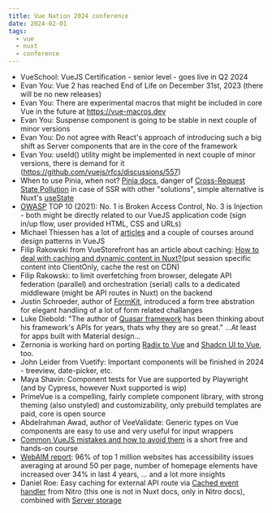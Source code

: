 ```yaml
---
title: Vue Nation 2024 conference
date: 2024-02-01
tags:
  - vue
  - nuxt
  - conference
---
```


- VueSchool: VueJS Certification - senior level - goes live in Q2 2024
- Evan You: Vue 2 has reached End of Life on December 31st, 2023 (there will be no new releases)
- Evan You: There are experimental macros that might be included in core Vue in the future at https://vue-macros.dev
- Evan You: Suspense component is going to be stable in next couple of minor versions
- Evan You: Do not agree with React's approach of introducing such a big shift as Server components that are in the core of the framework
- Evan You: useId() utility might be implemented in next couple of minor versions, there is demand for it (https://github.com/vuejs/rfcs/discussions/557)
- When to use Pinia, when not? [Pinia docs](https://pinia.vuejs.org/introduction.html#Why-should-I-use-Pinia-), danger of [Cross-Request State Pollution](https://vuejs.org/guide/scaling-up/ssr.html#cross-request-state-pollution) in case of SSR with other "solutions", simple alternative is Nuxt's [useState](https://nuxt.com/docs/api/composables/use-state)
- [OWASP](https://owasp.org/www-project-top-ten/) TOP 10 (2021): No. 1 is Broken Access Control, No. 3 is Injection - both might be directly related to our VueJS application code (sign in/up flow, user provided HTML, CSS and URLs)
- Michael Thiessen has a lot of [articles](https://michaelnthiessen.com/articles) and a couple of courses around design patterns in VueJS
- Filip Rakowski from VueStorefront has an article about caching: [How to deal with caching and dynamic content in Nuxt?](https://dev.to/vue-storefront/how-to-deal-with-caching-and-dynamic-content-2ilk)(put session specific content into ClientOnly, cache the rest on CDN)
- Filip Rakowski: to limit overfetching from browser, delegate API federation (parallel) and orchestration (serial) calls to a dedicated middleware (might be API routes in Nuxt) on the backend
- Justin Schroeder, author of [FormKit](https://formkit.com/), introduced a form tree abstration for elegant handling of a lot of form related challanges
- Luke Diebold: "The author of [Quasar framework](https://quasar.dev/) has been thinking about his framework's APIs for years, thats why they are so great." ...At least for apps built with Material design...
- Zernonia is working hard on porting [Radix to Vue](https://www.radix-vue.com/) and [Shadcn UI to Vue](https://www.shadcn-vue.com/), too.
- John Leider from Vuetify: Important components will be finished in 2024 - treeview, date-picker, etc.
- Maya Shavin: Component tests for Vue are supported by Playwright (and by Cypress, however Nuxt supported is wip)
- PrimeVue is a compelling, fairly complete component library, with strong theming (also unstyled) and customizability, only prebuild templates are paid, core is open source
- Abdelrahman Awad, author of VeeValidate: Generic types on Vue components are easy to use and very useful for input wrappers
- [Common VueJS mistakes and how to avoid them](https://vueschool.io/lessons/unintentionally-mutating-props) is a short free and hands-on course
- [WebAIM report](https://webaim.org/projects/million/): 96% of top 1 million websites has accessibility issues averaging at around 50 per page, number of homepage elements have increased over 34% in last 4 years, ... and a lot more insights
- Daniel Roe: Easy caching for external API route via [Cached event handler](https://nitro.unjs.io/guide/cache#cached-event-handler) from Nitro (this one is not in Nuxt docs, only in Nitro docs), combined with [Server storage](https://nuxt.com/docs/guide/directory-structure/server#server-storage)
